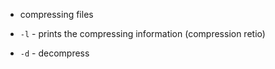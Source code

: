- compressing files

- `-l` - prints the compressing information  (compression retio)
- `-d` - decompress